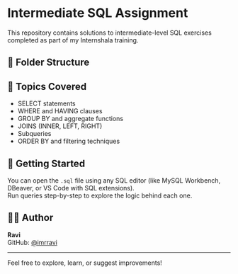# Intermediate SQL Assignment

This repository contains solutions to intermediate-level SQL exercises completed as part of my Internshala training.

## 📂 Folder Structure


## 📌 Topics Covered

- SELECT statements
- WHERE and HAVING clauses
- GROUP BY and aggregate functions
- JOINS (INNER, LEFT, RIGHT)
- Subqueries
- ORDER BY and filtering techniques

## 🚀 Getting Started

You can open the `.sql` file using any SQL editor (like MySQL Workbench, DBeaver, or VS Code with SQL extensions).  
Run queries step-by-step to explore the logic behind each one.

## 🧑‍💻 Author

**Ravi**  
GitHub: [@imrravi](https://github.com/imrravi)

---

Feel free to explore, learn, or suggest improvements!
